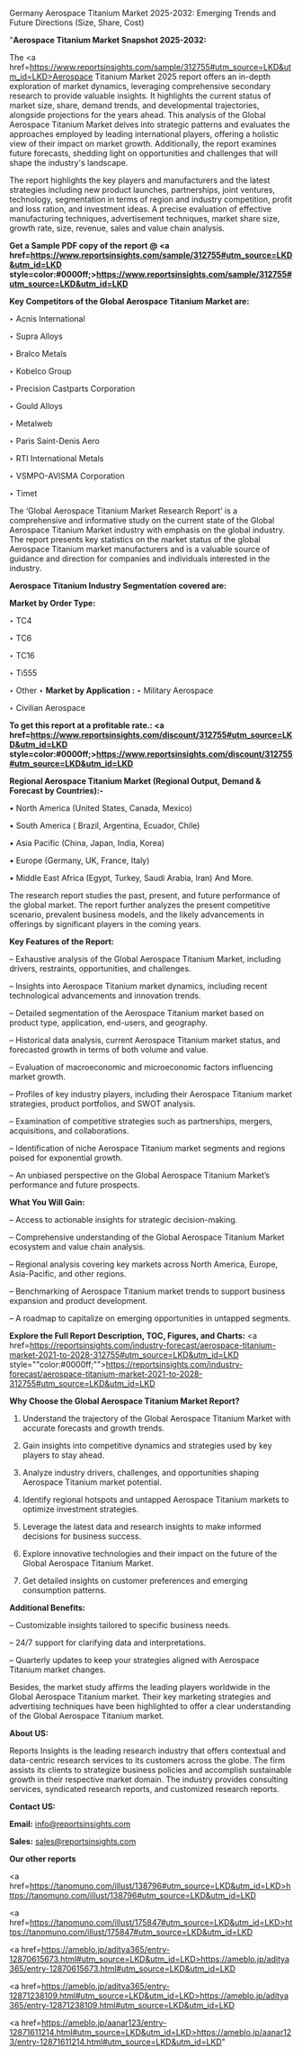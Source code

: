 Germany Aerospace Titanium Market 2025-2032: Emerging Trends and Future Directions (Size, Share, Cost)

"<strong>Aerospace Titanium Market Snapshot 2025-2032:</strong>

The <a href=https://www.reportsinsights.com/sample/312755#utm_source=LKD&utm_id=LKD>Aerospace Titanium Market</a> 2025 report offers an in-depth exploration of market dynamics, leveraging comprehensive secondary research to provide valuable insights. It highlights the current status of market size, share, demand trends, and developmental trajectories, alongside projections for the years ahead. This analysis of the Global Aerospace Titanium Market delves into strategic patterns and evaluates the approaches employed by leading international players, offering a holistic view of their impact on market growth. Additionally, the report examines future forecasts, shedding light on opportunities and challenges that will shape the industry's landscape.

The report highlights the key players and manufacturers and the latest strategies including new product launches, partnerships, joint ventures, technology, segmentation in terms of region and industry competition, profit and loss ration, and investment ideas. A precise evaluation of effective manufacturing techniques, advertisement techniques, market share size, growth rate, size, revenue, sales and value chain analysis.

<strong>Get a Sample PDF copy of the report @ <a href=https://www.reportsinsights.com/sample/312755#utm_source=LKD&utm_id=LKD style=color:#0000ff;>https://www.reportsinsights.com/sample/312755#utm_source=LKD&utm_id=LKD</a></strong>

<strong>Key Competitors of the Global Aerospace Titanium Market are:</strong>

‣ Acnis International

‣ Supra Alloys

‣ Bralco Metals

‣ Kobelco Group

‣ Precision Castparts Corporation

‣ Gould Alloys

‣ Metalweb

‣ Paris Saint-Denis Aero

‣ RTI International Metals

‣ VSMPO-AVISMA Corporation

‣ Timet

The ‘Global Aerospace Titanium Market Research Report’ is a comprehensive and informative study on the current state of the Global Aerospace Titanium Market industry with emphasis on the global industry. The report presents key statistics on the market status of the global Aerospace Titanium market manufacturers and is a valuable source of guidance and direction for companies and individuals interested in the industry.

<strong>Aerospace Titanium Industry Segmentation covered are:</strong>

<strong>Market by Order Type: </strong>

‣ TC4

‣ TC6

‣ TC16

‣ Ti555

‣ Other
‣ 
<strong>Market by Application :</strong>
‣ Military Aerospace

‣ Civilian Aerospace

<strong>To get this report at a profitable rate.: <a href=https://www.reportsinsights.com/discount/312755#utm_source=LKD&utm_id=LKD style=color:#0000ff;>https://www.reportsinsights.com/discount/312755#utm_source=LKD&utm_id=LKD</a></strong>

<strong>Regional Aerospace Titanium Market (Regional Output, Demand &amp; Forecast by Countries):-</strong>

• North America (United States, Canada, Mexico)

• South America ( Brazil, Argentina, Ecuador, Chile)

• Asia Pacific (China, Japan, India, Korea)

• Europe (Germany, UK, France, Italy)

• Middle East Africa (Egypt, Turkey, Saudi Arabia, Iran) And More.

The research report studies the past, present, and future performance of the global market. The report further analyzes the present competitive scenario, prevalent business models, and the likely advancements in offerings by significant players in the coming years.

<strong>Key Features of the Report:</strong>

– Exhaustive analysis of the Global Aerospace Titanium Market, including drivers, restraints, opportunities, and challenges.

– Insights into Aerospace Titanium market dynamics, including recent technological advancements and innovation trends.

– Detailed segmentation of the Aerospace Titanium market based on product type, application, end-users, and geography.

– Historical data analysis, current Aerospace Titanium market status, and forecasted growth in terms of both volume and value.

– Evaluation of macroeconomic and microeconomic factors influencing market growth.

– Profiles of key industry players, including their Aerospace Titanium market strategies, product portfolios, and SWOT analysis.

– Examination of competitive strategies such as partnerships, mergers, acquisitions, and collaborations.

– Identification of niche Aerospace Titanium market segments and regions poised for exponential growth.

– An unbiased perspective on the Global Aerospace Titanium Market’s performance and future prospects.

<strong>What You Will Gain:</strong>

– Access to actionable insights for strategic decision-making.

– Comprehensive understanding of the Global Aerospace Titanium Market ecosystem and value chain analysis.

– Regional analysis covering key markets across North America, Europe, Asia-Pacific, and other regions.

– Benchmarking of Aerospace Titanium market trends to support business expansion and product development.

– A roadmap to capitalize on emerging opportunities in untapped segments.

<strong>Explore the Full Report Description, TOC, Figures, and Charts:</strong>
<a href=https://reportsinsights.com/industry-forecast/aerospace-titanium-market-2021-to-2028-312755#utm_source=LKD&utm_id=LKD style=""color:#0000ff;"">https://reportsinsights.com/industry-forecast/aerospace-titanium-market-2021-to-2028-312755#utm_source=LKD&utm_id=LKD</a>

<strong>Why Choose the Global Aerospace Titanium Market Report?</strong>

1. Understand the trajectory of the Global Aerospace Titanium Market with accurate forecasts and growth trends.

2. Gain insights into competitive dynamics and strategies used by key players to stay ahead.

3. Analyze industry drivers, challenges, and opportunities shaping Aerospace Titanium market potential.

4. Identify regional hotspots and untapped Aerospace Titanium markets to optimize investment strategies.

5. Leverage the latest data and research insights to make informed decisions for business success.

6. Explore innovative technologies and their impact on the future of the Global Aerospace Titanium Market.

7. Get detailed insights on customer preferences and emerging consumption patterns.

<strong>Additional Benefits:</strong>

– Customizable insights tailored to specific business needs.

– 24/7 support for clarifying data and interpretations.

– Quarterly updates to keep your strategies aligned with Aerospace Titanium market changes.

Besides, the market study affirms the leading players worldwide in the Global Aerospace Titanium market. Their key marketing strategies and advertising techniques have been highlighted to offer a clear understanding of the Global Aerospace Titanium market.

<strong><strong>About US</strong>:</strong>

Reports Insights is the leading research industry that offers contextual and data-centric research services to its customers across the globe. The firm assists its clients to strategize business policies and accomplish sustainable growth in their respective market domain. The industry provides consulting services, syndicated research reports, and customized research reports.

<strong>Contact US:</strong>

<p class=><b>Email:</b> <a href=mailto:info@reportsinsights.com>info@reportsinsights.com</a></p>
<p class=><b>Sales:</b> <a href=mailto:sales@reportsinsights.com>sales@reportsinsights.com</a></p>

<strong>Our other reports</strong>

<a href=https://tanomuno.com/illust/138796#utm_source=LKD&utm_id=LKD>https://tanomuno.com/illust/138796#utm_source=LKD&utm_id=LKD</a>

<a href=https://tanomuno.com/illust/175847#utm_source=LKD&utm_id=LKD>https://tanomuno.com/illust/175847#utm_source=LKD&utm_id=LKD</a>

<a href=https://ameblo.jp/aditya365/entry-12870615673.html#utm_source=LKD&utm_id=LKD>https://ameblo.jp/aditya365/entry-12870615673.html#utm_source=LKD&utm_id=LKD</a>

<a href=https://ameblo.jp/aditya365/entry-12871238109.html#utm_source=LKD&utm_id=LKD>https://ameblo.jp/aditya365/entry-12871238109.html#utm_source=LKD&utm_id=LKD</a>

<a href=https://ameblo.jp/aanar123/entry-12871611214.html#utm_source=LKD&utm_id=LKD>https://ameblo.jp/aanar123/entry-12871611214.html#utm_source=LKD&utm_id=LKD</a>"
